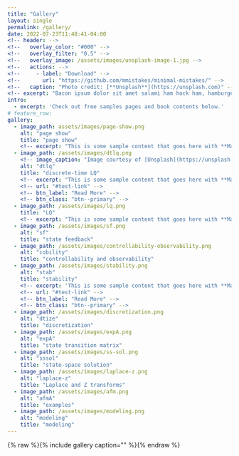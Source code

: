 ```yaml
---
title: "Gallery"
layout: single
permalink: /gallery/
date: 2022-07-23T11:48:41-04:00
<!-- header: -->
<!--   overlay_color: "#000" -->
<!--   overlay_filter: "0.5" -->
<!--   overlay_image: /assets/images/unsplash-image-1.jpg -->
<!--   actions: -->
<!--     - label: "Download" -->
<!--       url: "https://github.com/mmistakes/minimal-mistakes/" -->
<!--   caption: "Photo credit: [**Unsplash**](https://unsplash.com)" -->
<!-- excerpt: "Bacon ipsum dolor sit amet salami ham hock ham, hamburger corned beef short ribs kielbasa biltong t-bone drumstick tri-tip tail sirloin pork chop." -->
intro: 
  - excerpt: 'Check out free samples pages and book contents below.'
# feature_row:
gallery:
  - image_path: assets/images/page-show.png
    alt: "page show"
    title: "page show"
    <!-- excerpt: "This is some sample content that goes here with **Markdown** formatting." -->
  - image_path: /assets/images/dtlq.png
    <!-- image_caption: "Image courtesy of [Unsplash](https://unsplash.com/)" -->
    alt: "dtlq"
    title: "discrete-time LQ"
    <!-- excerpt: "This is some sample content that goes here with **Markdown** formatting." -->
    <!-- url: "#test-link" -->
    <!-- btn_label: "Read More" -->
    <!-- btn_class: "btn--primary" -->
  - image_path: /assets/images/lq.png
    title: "LQ"
    <!-- excerpt: "This is some sample content that goes here with **Markdown** formatting." -->
  - image_path: /assets/images/sf.png
    alt: "sf"
    title: "state feedback"
  - image_path: /assets/images/controllability-observability.png
    alt: "cobility"
    title: "controllability and observability"
  - image_path: /assets/images/stability.png
    alt: "stab"
    title: "stability"
    <!-- excerpt: 'This is some sample content that goes here with **Markdown** formatting. Left  -->aligned with `type="left"`'
    <!-- url: "#test-link" -->
    <!-- btn_label: "Read More" -->
    <!-- btn_class: "btn--primary" -->
  - image_path: /assets/images/discretization.png
    alt: "dtize"
    title: "discretization"
  - image_path: /assets/images/expA.png
    alt: "expA"
    title: "state transition matrix"
  - image_path: /assets/images/ss-sol.png
    alt: "sssol"
    title: "state-space solution"
  - image_path: /assets/images/laplace-z.png
    alt: "laplace-z"
    title: "Laplace and Z transforms"
  - image_path: /assets/images/afm.png
    alt: "afmA"
    title: "examples"
  - image_path: /assets/images/modeling.png
    alt: "modeling"
    title: "modeling"
---
```

{% raw %}{% include gallery caption="" %}{% endraw %}

<!-- {% include feature_row id="intro" type="center" %}

{% include feature_row %}

{% include feature_row id="feature_row2" type="left" %}

{% include feature_row id="feature_row3" type="right" %}

{% include feature_row id="feature_row4" type="center" %} -->
